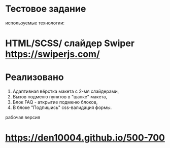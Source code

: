 # Тестовое задание
используемые технологии:
# HTML/SCSS/ слайдер Swiper https://swiperjs.com/
# Реализовано
1. Адаптивная вёрстка макета с 2-мя слайдерами,
2. Вызов подменю пунктов в "шапке" макета,
3. Блок FAQ - аткрытие подменю блоков,
4. В блоке "Подпишись" css-валидация формы.

рабочая версия
# https://den10004.github.io/500-700